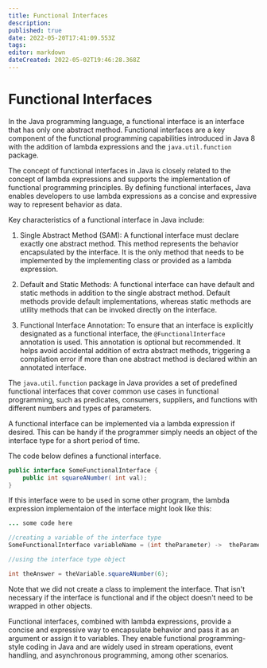 ```yaml
---
title: Functional Interfaces
description: 
published: true
date: 2022-05-20T17:41:09.553Z
tags: 
editor: markdown
dateCreated: 2022-05-02T19:46:28.368Z
---
```


# Functional Interfaces
In the Java programming language, a functional interface is an interface that has only one abstract method. Functional interfaces are a key component of the functional programming capabilities introduced in Java 8 with the addition of lambda expressions and the `java.util.function` package.

The concept of functional interfaces in Java is closely related to the concept of lambda expressions and supports the implementation of functional programming principles. By defining functional interfaces, Java enables developers to use lambda expressions as a concise and expressive way to represent behavior as data.

Key characteristics of a functional interface in Java include:

1. Single Abstract Method (SAM): A functional interface must declare exactly one abstract method. This method represents the behavior encapsulated by the interface. It is the only method that needs to be implemented by the implementing class or provided as a lambda expression.

2. Default and Static Methods: A functional interface can have default and static methods in addition to the single abstract method. Default methods provide default implementations, whereas static methods are utility methods that can be invoked directly on the interface.

3. Functional Interface Annotation: To ensure that an interface is explicitly designated as a functional interface, the `@FunctionalInterface` annotation is used. This annotation is optional but recommended. It helps avoid accidental addition of extra abstract methods, triggering a compilation error if more than one abstract method is declared within an annotated interface.

The `java.util.function` package in Java provides a set of predefined functional interfaces that cover common use cases in functional programming, such as predicates, consumers, suppliers, and functions with different numbers and types of parameters. 

A functional interface can be implemented via a lambda expression if desired. This can be handy if the programmer simply needs an object of the interface type for a short period of time.

The code below defines a functional interface.

```java
public interface SomeFunctionalInterface {
    public int squareANumber( int val);
}
```

If this interface were to be used in some other program, the lambda expression implementaion  of the interface might look like this:

```java
... some code here

//creating a variable of the interface type
SomeFunctionalInterface variableName = (int theParameter) ->  theParameter * theParameter;

//using the interface type object

int theAnswer = theVariable.squareANumber(6);

```
Note that we did not create a class to implement the interface.  That isn't necessary if the interface is functional and if the object doesn't need to be wrapped in other objects.

Functional interfaces, combined with lambda expressions, provide a concise and expressive way to encapsulate behavior and pass it as an argument or assign it to variables. They enable functional programming-style coding in Java and are widely used in stream operations, event handling, and asynchronous programming, among other scenarios.

